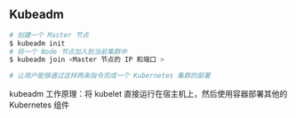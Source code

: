 ## Kubeadm

```sh
# 创建一个 Master 节点
$ kubeadm init
# 将一个 Node 节点加入到当前集群中
$ kubeadm join <Master 节点的 IP 和端口 >

# 让用户能够通过这样两条指令完成一个 Kubernetes 集群的部署
```

kubeadm 工作原理：将 kubelet 直接运行在宿主机上，然后使用容器部署其他的 Kubernetes 组件
